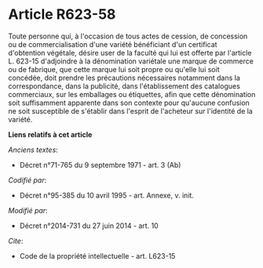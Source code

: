 # Article R623-58

Toute personne qui, à l'occasion de tous actes de cession, de concession ou de commercialisation d'une variété bénéficiant
d'un certificat d'obtention végétale, désire user de la faculté qui lui est offerte par l'article L. 623-15 d'adjoindre à la
dénomination variétale une marque de commerce ou de fabrique, que cette marque lui soit propre ou qu'elle lui soit concédée,
doit prendre les précautions nécessaires notamment dans la correspondance, dans la publicité, dans l'établissement des
catalogues commerciaux, sur les emballages ou étiquettes, afin que cette dénomination soit suffisamment apparente dans son
contexte pour qu'aucune confusion ne soit susceptible de s'établir dans l'esprit de l'acheteur sur l'identité de la variété.

**Liens relatifs à cet article**

_Anciens textes_:

  - Décret n°71-765 du 9 septembre 1971 - art. 3 (Ab)

_Codifié par_:

  - Décret n°95-385 du 10 avril 1995 - art. Annexe, v. init.

_Modifié par_:

  - Décret n°2014-731 du 27 juin 2014 - art. 10

_Cite_:

  - Code de la propriété intellectuelle - art. L623-15
